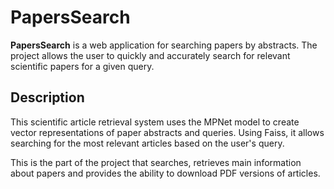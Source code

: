 # PapersSearch

**PapersSearch** is a web application for searching papers by abstracts. The project allows the user to quickly and accurately search for relevant scientific papers for a given query.

## Description

This scientific article retrieval system uses the MPNet model to create vector representations of paper abstracts and queries. Using Faiss, it allows searching for the most relevant articles based on the user's query.

This is the part of the project that searches, retrieves main information about papers and provides the ability to download PDF versions of articles.
